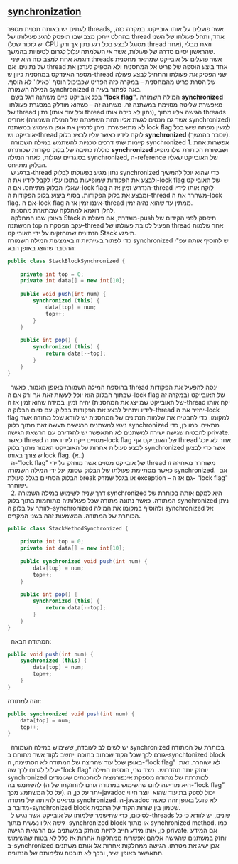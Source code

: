 ## [synchronization](#-)

לעתים יש באותה תכנית מספר threads, אשר פועלים על אותו אובייקט. במקרה כזה, בהחלט ייתכן מצב שבו תופסק לרגע פעילותו של thread אחד, ותחל פעולתו של השני (יש לזכור שכל CPU מסוגל לבצע בכל רגע נתון אך ורק thread אחד), וזאת מבלי שהראשון יסיים סדרה של פעולות, אשר אי השלמתה עלול לגרום לטעויות בהמשך.</br>
 
דוגמא אחת למצב כזה היא שני threads אשר פועלים על אובייקט שמתאר מחסנית של נתונים. אם thread אחד ביצע הוספה של פריט אל המחסנית ולא הספיק לעדכן את מספר האינדקס במחסנית כיוון ש-thread שני הפסיק את פעולתו והתחיל לבצע פעולה של הסרת פריט מהמחסנית – במקרה כזה הפריט שכביכול הוסף 'כאילו' לא הוסף. המילה השמורה synchronized באה לפתור בעיה זו.</br>
 
בכל אובייקט קיים משתנה דגל בשם **“lock flag"**. המילה השמורה **synchronized**  מאפשרת שליטה מסוימת במשתנה זה. משתנה זה – כשהוא מודלק במסגרת פעולתו של thread נתון (וכל עוד אותו thread נתון לא כיבה אותו), הגישה אליו מתוך threads אחרים (אשר גם מנסים לגשת אליו תחת השפעתה של המילה השמורה synchronized) לא מתאפשרת. ניתן לדמיין את אופן השימוש במשתנה lock flag למעין מפתח שיש בכל אובייקט וש-thread לוקח לידיו כאשר עליו לבצע בלוק **synchronized** (יוסבר בהמשך).</br>
 
קיימות שתי דרכים טכניות להשתמש במילה השמורה synchronized
	1.  אפשרות אחת כוללת כתיבה של בלוק פקודות שכותרתו **synchronized** ושבשורת הכותרת שלו מופיע בסוגריים עגולות, לאחר המילה synchronized,
	 ה-reference של האובייקט שאליו הבלוק מתייחס.</br>
 
ברגע ש-thread נתון מגיע בפעולתו לבלוק synchronized כדי שהוא יוכל להמשיך ולבצע את הפקודות שמופיעות בתוכו עליו לקבל לידיו את ה-lock flag של האובייקט שאליו הבלוק מתייחס. אם ה-lock flag הנדרש זמין אז ה-thread לוקח אותו לידיו ומבצע את בלוק הפקודות. בסוף ביצוע בלוק הפקודות ה-thread משחרר את ה-lock flag. אם ה-lock flag איננו זמין אז ה-thread ממתין עד שהוא נהיה זמין.</br>
 
להלן דוגמא למחלקה שמתארת מחסנית.</br>
 
באופן שבו המחלקה Stack מוגדרת, אם פעולת ה-push תיפסק לפני הקידום של המשתנה top עקב הפסקת ה-thread הפעיל לטובת פעולתו של thread אחר שלמות הנתונים שמוחזקים על ידי האובייקט Stack תיפגע.</br>
כדי לפתור בעייתיות זו באמצעות המילה השמורה synchronized יש להוסיף אותה עפ"י ההסבר שהוצג באופן הבא:</br>

```java 
public class StackBlockSynchronized {
 
	private int top = 0;
	private int data[] = new int[10];
 
	public void push(int num) {
		synchronized (this) {
			data[top] = num;
			top++;
		}
	}
 
	public int pop() {
		synchronized (this) {
			return data[--top];
		}
	}
}
```
 
בהוספת המילה השמורה באופן האמור, כאשר thread ינסה להפעיל את הפקודות שבתוך הבלוק הוא יוכל לעשות זאת אך ורק אם ה-lock flag של האובייקט (במקרה זה של האובייקט שמייצג את המחסנית) יהיה זמין. במידה שהוא זמין אז ה-thread יקח אותו לידיו ויתחיל לבצע את הפקודות בבלוק. עם סיום הבלוק ה-thread יחזיר את ה-lock flag למקומו. כדי להבטיח את שלמות הנתונים של המחסנית יש לוודא שכל מתודה אשר ניגש למשתנים הרגישים תעשה זאת מתוך בלוק synchronized מתאים. כמו כן, כדי להבטיח שגישה ישירה למשתנים לא תתאפשר יש להגדירם עם הרשאת הגישה private. כאשר thread מסויים ייקח לידיו את ה-lock flag של האובייקט אף thread אחר לא יוכל לבצע פעולות אחרות על האובייקט האמור מתוך בלוק synchronized אשר כדי לבצען יש צורך באותוlock flag. (א..) </br>
 
ה-“lock flag" של אובייקט מסוים אשר מוחזק על ידי thread משוחרר מאחיזה זו כאשר מסתיימת פעולתו של הבלוק שסומן על ידי המילה השמורה synchronized.  אם הבלוק הסתיים בגלל פעולת break או בגלל שנזרק exception – גם אז ה- “lock flag" ישוחרר. </br>
 
	2. דרך שניה לשימוש במילה השמורה synchronized היא למקם אותה בכותרת של המתודה. כאשר נתונה מתודה שכל פעולותיה מתוחמות בתוך בלוק synchronized ניתן לוותר על בלוק ה-synchronized ולהוסיף במקומו את המילה synchronized אל הכותרת של המתודה. המשמעות זהה בשני המקרים.

```java
public class StackMethodSynchronized {
 
	private int top = 0;
	private int data[] = new int[10];
 
	public synchronized void push(int num) {
		data[top] = num;
		top++;
	}
 
	public int pop() {
		synchronized (this) {
			return data[--top];
		}
	}
}
```
 
המתודה הבאה:
```java
public void push(int num) {
	synchronized (this) {
		data[top] = num;
		top++;
	}
}
```
זהה למתודה:

```java
public synchronized void push(int num) {
	data[top] = num;
	top++;
}
```
 
יש לשים לב לעובדה, ששימוש במילה השמורה synchronized בכותרת של המתודה גורם לכך שכל הקוד שכתוב בתוכה ייחשב לקוד אשר מתוחם ב-synchtonized block באופן שכל עוד שהריצה של המתודה לא הסתיימה, ה-“lock flag”  לא ישוחרר. זאת עלול לגרום לכך שה-“lock flag" יוחזק יותר מהדרוש.  מצד שני, הוספת המילה synchronized לכותרתה של מתודה מספקת אינפורמציה למתכנתים שעומדים להשתמש בה (היא מודיעה להם שהשימוש במתודה גורם להחזקתו של ה-“lock flag” על כל המשתמע מכך). יתר על כן, ה-javadoc יכול לספק בתיעוד שהוא  יוצר חיווי מתאים להיותה של מתודה synchronized. ה-javadoc לא פועל באופן זהה כאשר מדובר ב-synchronized block שטמון בין שורות הקוד של התכנית.</br>
 
לסיכום, כדי שתישמר שלמותו של אובייקט אשר נגיש ל-threads שונים, יש לוודא כי כל גישה אליו נעשית מתוך  synchronized block או מתוך synchronized method. כמו כן, אותו מידע חייב להיות מוחזק במשתנים עם הרשאת הגישה private. אם המידע יוחזק במשתנים שהגישה אליהם אפשרית ממחלקות אחרות אז כלל לא בטוח שהשימוש ב-synchronized אכן ישיג את מטרתו. הגישה ממחלקות אחרות אל אותם משתנים תתאפשר באופן ישיר, ובכך לא תובטח שלימותם של הנתונים.  


